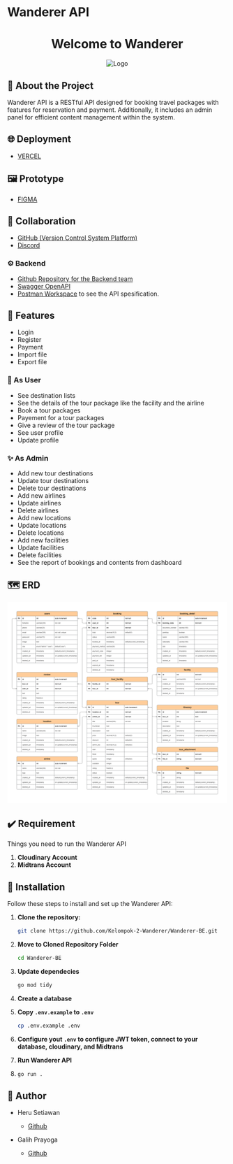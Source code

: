 # Wanderer API
<div align="center">
  <h1>Welcome to Wanderer</h1>

<!-- PROJECT LOGO -->

<img src="https://res.cloudinary.com/dhxzinjxp/image/upload/v1703555074/asset-default/Wanderer_dg29rh.svg" alt="Logo" width="500" height="auto" />
</div>

## 📑 About the Project
Wanderer API is a RESTful API designed for booking travel packages with features for reservation and payment. Additionally, it includes an admin panel for efficient content management within the system.

## 🌐 Deployment
 - [VERCEL](https://wanderer-delta.vercel.app/)

## 🖼 Prototype
- [FIGMA](https://www.figma.com/file/QjFROWypWKpnjN3AZgYpWS/Wanderer-App?type=design&node-id=0-1&mode=design&t=96eQ9N3axnjnLPgv-0)

## 🤝 Collaboration
- [GitHub (Version Control System Platform)](https://github.com/Kelompok-2-Wanderer)
- [Discord](https://discord.com/)

### ⚙ Backend
- [Github Repository for the Backend team](https://github.com/Kelompok-2-Wanderer/Wanderer-BE)
- [Swagger OpenAPI](https://app.swaggerhub.com/apis-docs/GALIHP83/Wanderer/1.0.0#)
- [Postman Workspace](https://www.postman.com/herusetiawans/workspace/alta-wanderer) to see the API spesification.

## 🔮 Features
- Login
- Register
- Payment
- Import file
- Export file

### 🌟 As User

- See destination lists
- See the details of the tour package like the facility and the airline
- Book a tour packages
- Payement for a tour packages
- Give a review of the tour package
- See user profile
- Update profile

### ✨ As  Admin

- Add new tour destinations
- Update tour destinations
- Delete tour destinations
- Add new airlines
- Update airlines
- Delete airlines
- Add new locations
- Update locations
- Delete locations
- Add new facilities
- Update facilities
- Delete facilities
- See the report of bookings and contents from dashboard 


## 🗺️ ERD
![ERD](https://raw.githubusercontent.com/Kelompok-2-Wanderer/Wanderer-BE/docs/docs/erd.png)

## ✔️ Requirement
Things you need to run the Wanderer API
1. **Cloudinary Account**
2. **Midtrans Account**

## 🧰 Installation
Follow these steps to install and set up the Wanderer API:
1. **Clone the repository:**

   ```bash
   git clone https://github.com/Kelompok-2-Wanderer/Wanderer-BE.git
   
2. **Move to Cloned Repository Folder**

    ```bash
    cd Wanderer-BE
    
3. **Update dependecies**
    
    ```bash
    go mod tidy

4. **Create a database** 

5. **Copy `.env.example` to `.env`**

    ```bash
    cp .env.example .env
    
6. **Configure yout `.env` to configure JWT token, connect to your database, cloudinary, and Midtrans**
7. **Run Wanderer API** 
8. 
    ```bash
    go run .

## 🤖 Author

- Heru Setiawan
  - [Github](https://github.com/heru-setiawan)

- Galih Prayoga
  - [Github](https://github.com/galihpra)